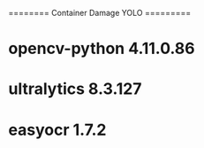 ======== Container Damage YOLO =========
# opencv-python          4.11.0.86
# ultralytics            8.3.127
# easyocr                1.7.2
